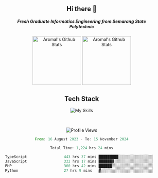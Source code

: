 <div align="center">
  <h2>Hi there 👋</h2>

  <h5>Fresh Graduate Informatics Engineering from Semarang State Polytechnic</h5>

  <img
    height="160"
    alt="Aromal's Github Stats"
    src="https://github-readme-stats.vercel.app/api?username=dafariski77&show_icons=true&theme=tokyonight&count_private=true"
  />
  <img
    alt="Aromal's Github Stats"
    height="160"
    src="https://github-readme-stats.vercel.app/api/top-langs/?username=dafariski77&layout=compact&theme=tokyonight"
  />

  <h2>Tech Stack</h2>
  
![My Skills](https://simpleskill.icons.workers.dev/svg?i=typescript,next.js,react,tailwindcss,shadcnui,reactquery,prisma,socketdotio,zod)

  <br /><br />
  <img src="https://komarev.com/ghpvc/?username=dafariski77&abbreviated=true" alt="Profile Views">
    
  <!--START_SECTION:waka-->

```rust
From: 16 August 2023 - To: 15 November 2024

Total Time: 1,224 hrs 24 mins

TypeScript                 443 hrs 37 mins █████████░░░░░░░░░░░░░░░░   35.82 %
JavaScript                 332 hrs 17 mins ██████▓░░░░░░░░░░░░░░░░░░   26.83 %
PHP                        300 hrs 42 mins ██████░░░░░░░░░░░░░░░░░░░   24.28 %
Python                     27 hrs 9 mins   ▓░░░░░░░░░░░░░░░░░░░░░░░░   02.19 %
```

<!--END_SECTION:waka-->
</div>
